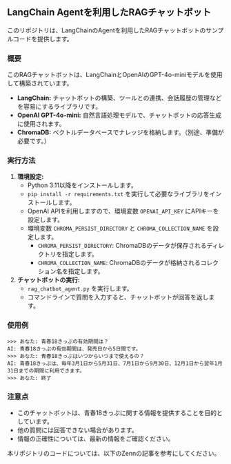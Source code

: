 ## LangChain Agentを利用したRAGチャットボット

このリポジトリは、LangChainのAgentを利用したRAGチャットボットのサンプルコードを提供します。

### 概要

このRAGチャットボットは、LangChainとOpenAIのGPT-4o-miniモデルを使用して構築されています。

- **LangChain:**  チャットボットの構築、ツールとの連携、会話履歴の管理などを容易にするライブラリです。
- **OpenAI GPT-4o-mini:**  自然言語処理モデルで、チャットボットの応答生成に使用されます。
- **ChromaDB:**  ベクトルデータベースでナレッジを格納します。（別途、準備が必要です。）

### 実行方法

1. **環境設定:**
   - Python 3.11以降をインストールします。
   - `pip install -r requirements.txt` を実行して必要なライブラリをインストールします。
   - OpenAI APIを利用しますので、環境変数 `OPENAI_API_KEY` にAPIキーを設定します。
   - 環境変数 `CHROMA_PERSIST_DIRECTORY` と `CHROMA_COLLECTION_NAME` を設定します。
     - `CHROMA_PERSIST_DIRECTORY`: ChromaDBのデータが保存されるディレクトリを指定します。
     - `CHROMA_COLLECTION_NAME`: ChromaDBのデータが格納されるコレクション名を指定します。
2. **チャットボットの実行:**
   - `rag_chatbot_agent.py` を実行します。
   - コマンドラインで質問を入力すると、チャットボットが回答を返します。

### 使用例

```
>>> あなた: 青春18きっぷの有効期間は？
AI: 青春18きっぷの有効期間は、発売日から5日間です。
>>> あなた: 青春18きっぷはいつからいつまで使えるの？
AI: 青春18きっぷは、毎年3月1日から5月31日、7月1日から9月30日、12月1日から翌年1月31日までの期間に利用できます。
>>> あなた: 終了
```

### 注意点

- このチャットボットは、青春18きっぷに関する情報を提供することを目的としています。
- 他の質問には回答できない場合があります。
- 情報の正確性については、最新の情報をご確認ください。

本リポジトリのコードについては、以下のZennの記事を参考にしてください。

